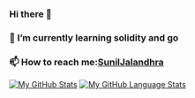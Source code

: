 ### Hi there 👋

<!--
**suniljalandhra/suniljalandhra** is a ✨ _special_ ✨ repository because its `README.md` (this file) appears on your GitHub profile.

Here are some ideas to get you started:

- 🔭 I’m currently working on ...
- 🌱 I’m currently learning ...
- 👯 I’m looking to collaborate on ...
- 🤔 I’m looking for help with ...
- 💬 Ask me about ...
- 📫 How to reach me: ...
- 😄 Pronouns: ...
- ⚡ Fun fact: ...
-->
 ### 🌱 I’m currently learning solidity and go
 ### 📫 How to reach me:[SunilJalandhra](https://twitter.com/suniljalandhra9)


[![My GitHub Stats](https://github-readme-stats.vercel.app/api/?username=suniljalandhra&count_private=true&theme=tokyonight&showicons=true)]()
[![My GitHub Language Stats](https://github-readme-stats.vercel.app/api/top-langs/?username=suniljalandhra&langs_count=5&theme=tokyonight)]()

